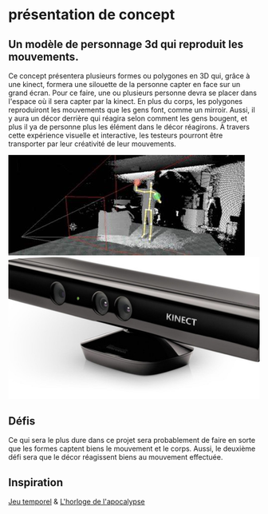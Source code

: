 # présentation de concept
## Un modèle de personnage 3d qui reproduit les mouvements.

 Ce concept présentera plusieurs formes ou polygones en 3D qui, grâce à une kinect, formera une silouette de la personne capter en face sur un grand écran. Pour ce faire, une ou plusieurs personne devra se placer dans l'espace où il sera capter par la kinect. En plus du corps, les polygones reproduiront les mouvements que les gens font, comme un mirroir. Aussi, il y aura un décor derrière qui réagira selon comment les gens bougent, et plus il ya de personne plus les élément dans le décor réagirons. À travers cette expérience visuelle et interactive, les testeurs pourront être transporter par leur créativité de leur mouvements.

![capteur](medias/kinect.jpg) ![kinect](medias/capteur.jpg)

## Défis

Ce qui sera le plus dure dans ce projet sera probablement de faire en sorte que les formes captent biens le mouvement et le corps. Aussi, le deuxième défi sera que le décor réagissent biens au mouvement effectuée.

## Inspiration 
[Jeu temporel](https://tim-montmorency.com/2022/projets/Jeu-Temporel/docs/web/index.html)
&
[L'horloge de l'apocalypse](https://tim-montmorency.com/2022/projets/L-horloge-de-l-apocalypse/docs/web/index.html)
